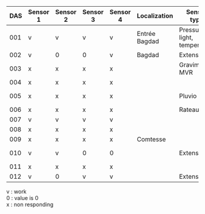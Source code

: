 | DAS   | Sensor 1 | Sensor 2 | Sensor 3 | Sensor 4 | Localization   | Sensor type                   | last update | EDAS Version  |
| ------| -------  | -------- | -------- |  --------| ------------   | -----------                   | ----------- |-------------- |
| 001   |    v     |    v     |     v    |     v    | Entrée Bagdad  | Pressure, light, temperature  |             |               |
| 002   |    v     |    0     |     0    |     v    | Bagdad         | Extenso                       |             | v3.05         |
| 003   |    x     |    x     |     x    |     x    |                | Gravimeter MVR                |             |               |
| 004   |    x     |    x     |     x    |     x    |                |                               |             |               |
| 005   |    x     |    x     |     x    |     x    |                | Pluvio                        | 2014-05-21  |               |
| 006   |    x     |    x     |     x    |     x    |                | Rateau                        |             |               |
| 007   |    v     |    v     |     v    |     v    |                |                               |             | v3.05         |
| 008   |    x     |    x     |     x    |     x    |                |                               |             |               |
| 009   |    x     |    x     |     x    |     x    |  Comtesse      |                               |             |               |
| 010   |    v     |    v     |     0    |     0    |                | Extenso                       | 2014-05-21  | v3.05         |
| 011   |    x     |    x     |     x    |     x    |                |                               |             |               |
| 012   |    v     |    0     |     v    |     v    |                | Extenso                       |             | v3.03         |


v : work  
0 : value is 0  
x : non responding  

